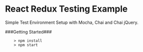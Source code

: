 # React Redux Testing Example

Simple Test Environment Setup with Mocha, Chai and Chai jQuery.

###Getting Started###

```
	> npm install
	> npm start
```
